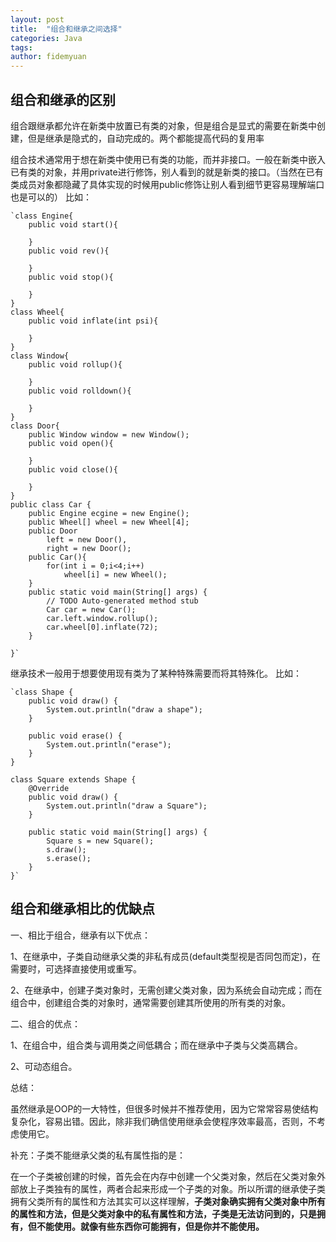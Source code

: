 ```yaml
---
layout: post
title:  "组合和继承之间选择"
categories: Java
tags: 
author: fidemyuan
---
```


## 组合和继承的区别

组合跟继承都允许在新类中放置已有类的对象，但是组合是显式的需要在新类中创建，但是继承是隐式的，自动完成的。两个都能提高代码的复用率

组合技术通常用于想在新类中使用已有类的功能，而并非接口。一般在新类中嵌入已有类的对象，并用private进行修饰，别人看到的就是新类的接口。（当然在已有类成员对象都隐藏了具体实现的时候用public修饰让别人看到细节更容易理解端口也是可以的）
比如：

	`class Engine{
		public void start(){
			
		}
		public void rev(){
			
		}
		public void stop(){
			
		}
	}
	class Wheel{
		public void inflate(int psi){
			
		}
	}
	class Window{
		public void rollup(){
			
		}
		public void rolldown(){
			
		}
	}
	class Door{
		public Window window = new Window();
		public void open(){
			
		}
		public void close(){
			
		}
	}
	public class Car {
		public Engine ecgine = new Engine();
		public Wheel[] wheel = new Wheel[4];
		public Door
			left = new Door(),
			right = new Door();
		public Car(){
			for(int i = 0;i<4;i++)
				wheel[i] = new Wheel();
		}
		public static void main(String[] args) {
			// TODO Auto-generated method stub
			Car car = new Car();
			car.left.window.rollup();
			car.wheel[0].inflate(72);
		}
	 
	}`

继承技术一般用于想要使用现有类为了某种特殊需要而将其特殊化。
比如：

	`class Shape {
	    public void draw() {
	        System.out.println("draw a shape");
	    }
	
	    public void erase() {
	        System.out.println("erase");
	    }
	}
	
	class Square extends Shape {
	    @Override
	    public void draw() {
	        System.out.println("draw a Square");
	    }
	
	    public static void main(String[] args) {
	        Square s = new Square();
	        s.draw();
	        s.erase();
	    }
	}`

## 组合和继承相比的优缺点

一、相比于组合，继承有以下优点：

1、在继承中，子类自动继承父类的非私有成员(default类型视是否同包而定)，在需要时，可选择直接使用或重写。

2、在继承中，创建子类对象时，无需创建父类对象，因为系统会自动完成；而在组合中，创建组合类的对象时，通常需要创建其所使用的所有类的对象。

二、组合的优点：

1、在组合中，组合类与调用类之间低耦合；而在继承中子类与父类高耦合。

2、可动态组合。

总结：

虽然继承是OOP的一大特性，但很多时候并不推荐使用，因为它常常容易使结构复杂化，容易出错。因此，除非我们确信使用继承会使程序效率最高，否则，不考虑使用它。

补充：子类不能继承父类的私有属性指的是：

在一个子类被创建的时候，首先会在内存中创建一个父类对象，然后在父类对象外部放上子类独有的属性，两者合起来形成一个子类的对象。所以所谓的继承使子类拥有父类所有的属性和方法其实可以这样理解，**子类对象确实拥有父类对象中所有的属性和方法，但是父类对象中的私有属性和方法，子类是无法访问到的，只是拥有，但不能使用。就像有些东西你可能拥有，但是你并不能使用。**